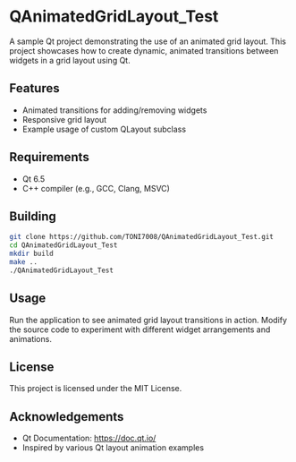 # QAnimatedGridLayout_Test

A sample Qt project demonstrating the use of an animated grid layout. This project showcases how to create dynamic, animated transitions between widgets in a grid layout using Qt.

## Features

- Animated transitions for adding/removing widgets
- Responsive grid layout
- Example usage of custom QLayout subclass

## Requirements
- Qt 6.5
- C++ compiler (e.g., GCC, Clang, MSVC)

## Building

```bash
git clone https://github.com/TONI7008/QAnimatedGridLayout_Test.git
cd QAnimatedGridLayout_Test
mkdir build
make ..
./QAnimatedGridLayout_Test
```

## Usage

Run the application to see animated grid layout transitions in action. Modify the source code to experiment with different widget arrangements and animations.

## License

This project is licensed under the MIT License.

## Acknowledgements

- Qt Documentation: https://doc.qt.io/
- Inspired by various Qt layout animation examples
